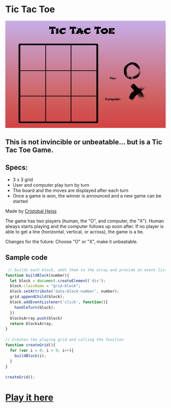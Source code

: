 # Tic Tac Toe
![starting image](images/tic-tac-toe.png)
## This is not invincible or unbeatable... but is a Tic Tac Toe Game. 
## Specs: 
- 3 x 3 grid
- User and computer play turn by turn
- The board and the moves are displayed after each turn
- Once a game is won, the winner is announced and a new game can be started

Made by [Cristobal Heiss](https://github.com/Ceheiss)

The game has two players (human, the "O", and computer, the "X"). Human always starts playing and the computer follows up soon after. If no player is able to get a line (horizontal, vertical, or across), the game is a tie.

Changes for the future: Choose "O" or "X", make it unbeatable.

## Sample code
```javascript
 // builds each block, adds them to the array and provide an event listener
function buildBlock(number){
  let block = document.createElement('div');
  block.className = "grid-block";
  block.setAttribute('data-block-number', number);
  grid.appendChild(block);
  block.addEventListener('click', function(){
    handleTurn(block);
  })
  blocksArray.push(block)
  return blocksArray;
}

// Creates the playing grid and calling the function
function createGrid(){
  for (var i = 0; i < 9; i++){
    buildBlock(i);
  }
}

createGrid();
  ```
# [Play it here](   https://ceheiss.github.io/tic-tac-toe//)
